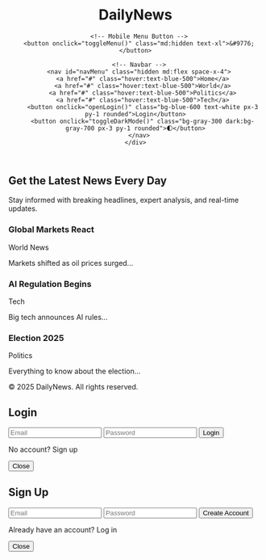 <!DOCTYPE html>
<html lang="en" class="dark">
<head>
  <meta charset="UTF-8" />
  <meta name="viewport" content="width=device-width, initial-scale=1.0" />
  <title>DailyNews</title>
  <script src="https://cdn.tailwindcss.com"></script>
  <script>
    tailwind.config = {
      darkMode: 'class',
    }
  </script>
</head>
<body class="bg-gray-100 dark:bg-gray-900 text-gray-900 dark:text-white">

  <!-- Header -->
  <header class="bg-white dark:bg-gray-800 shadow">
    <div class="container mx-auto px-4 py-4 flex justify-between items-center">
      <h1 class="text-2xl font-bold text-blue-600 dark:text-blue-400">DailyNews</h1>

      <!-- Mobile Menu Button -->
      <button onclick="toggleMenu()" class="md:hidden text-xl">&#9776;</button>

      <!-- Navbar -->
      <nav id="navMenu" class="hidden md:flex space-x-4">
        <a href="#" class="hover:text-blue-500">Home</a>
        <a href="#" class="hover:text-blue-500">World</a>
        <a href="#" class="hover:text-blue-500">Politics</a>
        <a href="#" class="hover:text-blue-500">Tech</a>
        <button onclick="openLogin()" class="bg-blue-600 text-white px-3 py-1 rounded">Login</button>
        <button onclick="toggleDarkMode()" class="bg-gray-300 dark:bg-gray-700 px-3 py-1 rounded">🌓</button>
      </nav>
    </div>
  </header>

  <!-- Hero -->
  <section class="bg-blue-600 dark:bg-blue-700 text-white py-20 text-center px-4">
    <h2 class="text-4xl font-bold">Get the Latest News Every Day</h2>
    <p class="text-lg mt-2">Stay informed with breaking headlines, expert analysis, and real-time updates.</p>
  </section>

  <!-- Articles -->
  <section class="container mx-auto px-4 py-10 grid grid-cols-1 md:grid-cols-3 gap-6">
    <article class="bg-white dark:bg-gray-800 p-5 rounded shadow">
      <h3 class="text-xl font-semibold">Global Markets React</h3>
      <p class="text-sm text-gray-600 dark:text-gray-400">World News</p>
      <p class="mt-2">Markets shifted as oil prices surged...</p>
    </article>
    <article class="bg-white dark:bg-gray-800 p-5 rounded shadow">
      <h3 class="text-xl font-semibold">AI Regulation Begins</h3>
      <p class="text-sm text-gray-600 dark:text-gray-400">Tech</p>
      <p class="mt-2">Big tech announces AI rules...</p>
    </article>
    <article class="bg-white dark:bg-gray-800 p-5 rounded shadow">
      <h3 class="text-xl font-semibold">Election 2025</h3>
      <p class="text-sm text-gray-600 dark:text-gray-400">Politics</p>
      <p class="mt-2">Everything to know about the election...</p>
    </article>
  </section>

  <!-- Footer -->
  <footer class="bg-gray-800 text-white text-center py-4">
    <p>&copy; 2025 DailyNews. All rights reserved.</p>
  </footer>

  <!-- Login Modal -->
  <div id="loginModal" class="hidden fixed inset-0 bg-black bg-opacity-50 flex justify-center items-center">
    <div class="bg-white dark:bg-gray-800 p-6 rounded shadow w-80">
      <h2 class="text-2xl font-bold mb-4">Login</h2>
      <input type="text" placeholder="Email" class="w-full mb-3 p-2 rounded border dark:bg-gray-700" />
      <input type="password" placeholder="Password" class="w-full mb-3 p-2 rounded border dark:bg-gray-700" />
      <button class="bg-blue-600 text-white px-4 py-2 rounded w-full">Login</button>
      <p class="text-sm mt-2">No account? <span onclick="openSignup()" class="text-blue-500 cursor-pointer">Sign up</span></p>
      <button onclick="closeLogin()" class="mt-3 text-red-500">Close</button>
    </div>
  </div>

  <!-- Signup Modal -->
  <div id="signupModal" class="hidden fixed inset-0 bg-black bg-opacity-50 flex justify-center items-center">
    <div class="bg-white dark:bg-gray-800 p-6 rounded shadow w-80">
      <h2 class="text-2xl font-bold mb-4">Sign Up</h2>
      <input type="text" placeholder="Email" class="w-full mb-3 p-2 rounded border dark:bg-gray-700" />
      <input type="password" placeholder="Password" class="w-full mb-3 p-2 rounded border dark:bg-gray-700" />
      <button class="bg-green-600 text-white px-4 py-2 rounded w-full">Create Account</button>
      <p class="text-sm mt-2">Already have an account? <span onclick="openLogin()" class="text-blue-500 cursor-pointer">Log in</span></p>
      <button onclick="closeSignup()" class="mt-3 text-red-500">Close</button>
    </div>
  </div>

  <!-- Scripts -->
  <script>
    const toggleMenu = () => {
      const nav = document.getElementById("navMenu");
      nav.classList.toggle("hidden");
    };

    const toggleDarkMode = () => {
      document.documentElement.classList.toggle("dark");
    };

    const openLogin = () => {
      document.getElementById("loginModal").classList.remove("hidden");
      document.getElementById("signupModal").classList.add("hidden");
    };

    const closeLogin = () => {
      document.getElementById("loginModal").classList.add("hidden");
    };

    const openSignup = () => {
      document.getElementById("signupModal").classList.remove("hidden");
      document.getElementById("loginModal").classList.add("hidden");
    };

    const closeSignup = () => {
      document.getElementById("signupModal").classList.add("hidden");
    };
  </script>

</body>
</html>

